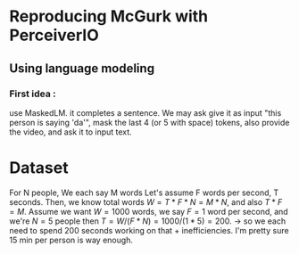 # Reproducing McGurk with PerceiverIO
## Using language modeling
### First idea : 
use MaskedLM. it completes a sentence. We may ask give it as input "this person is saying 'da'", mask the last 4 (or 5 with space) tokens, also provide the video, and ask it to input text.


# Dataset
For N people,
We each say M words
Let's assume F words per second, T seconds.
Then, we know total words $W = T * F * N = M * N$, and also $T * F = M$.
Assume we want $W = 1000$ words, we say $F = 1$ word per second, and we're $N = 5$ people
then $T = W / (F * N) = 1000 / (1 * 5) = 200$. -> so we each need to spend $200$ seconds working on that + inefficiencies.
I'm pretty sure 15 min per person is way enough.
